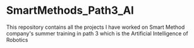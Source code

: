 # SmartMethods_Path3_AI
This repository contains all the projects I have worked on Smart Method company's summer training in path 3 which is the Artificial Intelligence of Robotics

